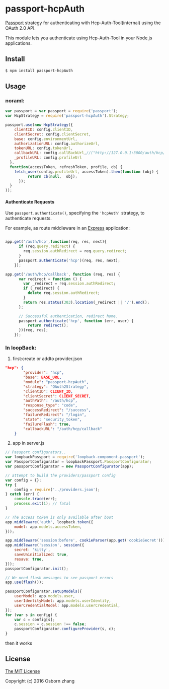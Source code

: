 # passport-hcpAuth


[Passport](http://passportjs.org/) strategy for authenticating with Hcp-Auth-Tool(internal) 
using the OAuth 2.0 API.

This module lets you authenticate using Hcp-Auth-Tool in your Node.js applications.

## Install

```bash
$ npm install passport-hcpAuth
```

## Usage
### noraml:
```js
var passport = var passport = require('passport');
var HcpStrategy = require('passport-hcpAuth').Strategy;

passport.use(new HcpStrategy({
    clientID: config.clientID,
    clientSecret: config.clientSecret,
    base: config.environmentUrl,
    authorizationURL: config.authorizeUrl,
    tokenURL: config.tokenUrl,
    callbackURL: config.callBackUrl,//("http://127.0.0.1:3000/auth/hcp/callback")
    _profileURL: config.profileUrl
  },
  function(accessToken, refreshToken, profile, cb) {
    fetch_user(config.profileUrl, accessToken).then(function (obj) {
          return cb(null,  obj);
      });
  }
));
```

#### Authenticate Requests

Use `passport.authenticate()`, specifying the `'hcpAuth'` strategy, to
authenticate requests.

For example, as route middleware in an [Express](http://expressjs.com/)
application:

```js

app.get('/auth/hcp',function(req, res, next){
      if (req.query.redirect) {
        req.session.authRedirect = req.query.redirect;
      }
      passport.authenticate('hcp')(req, res, next);
    });

app.get('/auth/hcp/callback', function (req, res) {
      var redirect = function () {
        var _redirect = req.session.authRedirect;
        if (_redirect) {
          delete req.session.authRedirect;
        }
        return res.status(303).location(_redirect || '/').end();
      };

      // Successful authentication, redirect home.
      passport.authenticate('hcp', function (err, user) {
          return redirect();
      })(req, res);
    });

```

### In loopBack:
1. first:create or addto provider.json
```json
"hcp": {
        "provider": "hcp",
        "base": BASE_URL,
        "module": "passport-hcpAuth",
        "strategy": "OAuth2Strategy",
        "clientID": CLIENT_ID,
        "clientSecret": CLIENT_SECRET,
        "authPath": "/auth/hcp",
        "response_type": "code",
        "successRedirect": "/success",
        "failureRedirect": "/login",
        "state": "security_token",
        "failureFlash": true,
        "callbackURL": "/auth/hcp/callback"
    }
```


2. app in server.js
```js
// Passport configurators..
var loopbackPassport = require('loopback-component-passport');
var PassportConfigurator = loopbackPassport.PassportConfigurator;
var passportConfigurator = new PassportConfigurator(app);

// attempt to build the providers/passport config
var config = {};
try {
    config = require('../providers.json');
} catch (err) {
    console.trace(err);
    process.exit(1); // fatal
}

// The access token is only available after boot
app.middleware('auth', loopback.token({
    model: app.models.accessToken,
}));

app.middleware('session:before', cookieParser(app.get('cookieSecret')));
app.middleware('session', session({
    secret: 'kitty',
    saveUninitialized: true,
    resave: true,
}));
passportConfigurator.init();

// We need flash messages to see passport errors
app.use(flash());

passportConfigurator.setupModels({
    userModel: app.models.user,
    userIdentityModel: app.models.userIdentity,
    userCredentialModel: app.models.userCredential,
});
for (var s in config) {
    var c = config[s];
    c.session = c.session !== false;
    passportConfigurator.configureProvider(s, c);
}
```

then it works




## License

[The MIT License](http://opensource.org/licenses/MIT)

Copyright (c) 2016 Osborn zhang 

